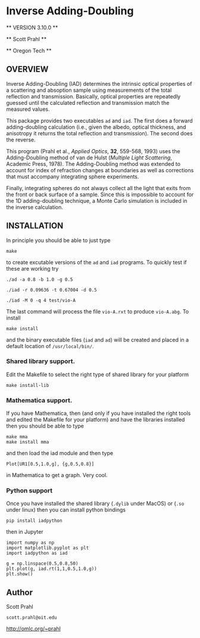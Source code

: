 # Inverse Adding-Doubling

** VERSION 3.10.0 **

** Scott Prahl **

** Oregon Tech **

## OVERVIEW

Inverse Adding-Doubling (IAD) determines the intrinsic optical properties of a scattering and absoption sample using measurements of the total reflection and transmission.  Basically, optical properties are repeatedly guessed until the calculated reflection and transmission match the measured values.

This package provides two executables `ad` and `iad`.  The first does a forward adding-doubling calculation (i.e., given the albedo, optical thickness, and anisotropy it returns the total reflection and transmission).  The second
does the reverse.

This program (Prahl et al., *Applied Optics*, **32**, 559-568, 1993) uses the Adding-Doubling method of
van de Hulst (*Multiple Light Scattering*, Academic Press, 1978).  The Adding-Doubling method was extended to account for index of refraction changes at boundaries as well as corrections that must accompany integrating sphere experiments.

Finally, integrating spheres do not always collect all the light that exits from the front or back surface of a sample.  Since this is impossible to account for the 1D adding-doubling technique, a Monte Carlo simulation is included in the inverse calculation.


## INSTALLATION

In principle you should be able to just type

    make

to create excutable versions of the `ad` and `iad` programs.  To quickly test
if these are working try

    ./ad -a 0.8 -b 1.0 -g 0.5

    ./iad -r 0.09636 -t 0.67004 -d 0.5

    ./iad -M 0 -q 4 test/vio-A

The last command will process the file `vio-A.rxt` to produce `vio-A.abg`.  To install

    make install

and the binary executable files (`iad` and `ad`) will be created and placed in a default location of
`/usr/local/bin/`.


### Shared library support.  

Edit the Makefile to select the right type of shared library for your platform

	make install-lib

### Mathematica support.  

If you have Mathematica, then (and only if you have installed the right
tools and edited the Makefile for your platform) and have the libraries installed then you should be able to type

	make mma
	make install mma

and then load the iad module and then type 

    Plot[UR1[0.5,1.0,g], {g,0.5,0.8}]

in Mathematica to get a graph.  Very cool.

### Python support

Once you have installed the shared library (`.dylib` under MacOS) or (`.so` under linux)
then you can install python bindings

    pip install iadpython

then in Jupyter 

    import numpy as np
    import matplotlib.pyplot as plt
    import iadpython as iad
    
    g = np.linspace(0.5,0.8,50)
    plt.plot(g, iad.rt(1,1,0.5,1.0,g))
    plt.show()
    

## Author

Scott Prahl

`scott.prahl@oit.edu`

http://omlc.org/~prahl

